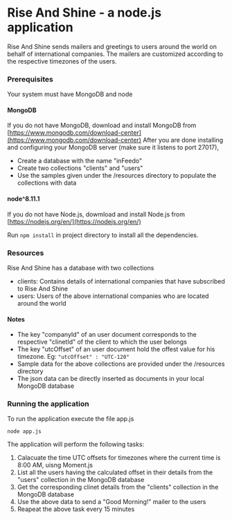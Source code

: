 # Rise And Shine - a node.js application

Rise And Shine sends mailers and greetings to users around the world on behalf of international companies.
The mailers are customized according to the respective timezones of the users. 

### Prerequisites
Your system must have MongoDB and node

#### MongoDB
If you do not have MongoDB, download and install MongoDB from [https://www.mongodb.com/download-center](https://www.mongodb.com/download-center)
After you are done installing and configuring your MongoDB server (make sure it listens to port 27017), 
- Create a database with the name "inFeedo"
- Create two collections "clients" and "users"
- Use the samples given under the /resources directory to populate the collections with data

#### node^8.11.1
If you do not have Node.js, dowmload and install Node.js from [https://nodejs.org/en/](https://nodejs.org/en/)

Run ```npm install``` in project directory to install all the dependencies.

### Resources
Rise And Shine has a database with two collections
- clients: Contains details of international companies that have subscribed to Rise And Shine
- users: Users of the above international companies who are located around the world

#### Notes
- The key "companyId" of an user document corresponds to the respective "clinetId" of the client to which the user belongs
- The key "utcOffset" of an user document hold the offest value for his timezone. Eg: ```"utcOffset" : "UTC-120"```
- Sample data for the above collections are provided under the /resources directory 
- The json data can be directly inserted as documents in your local MongoDB database

### Running the application
To run the application execute the file app.js
```
node app.js
```

The application will perform the following tasks:
1. Calacuate the time UTC offsets for timezones where the current time is 8:00 AM, uisng Moment.js
2. List all the users having the calculated offset in their details from the "users" collection in the MongoDB database
3. Get the corresponding clinet details from the "clients" collection in the MongoDB database
4. Use the above data to send a "Good Morning!" mailer to the users
5. Reapeat the above task every 15 minutes

